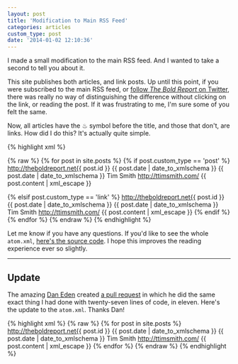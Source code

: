 ```yaml
---
layout: post
title: 'Modification to Main RSS Feed'
categories: articles
custom_type: post
date: '2014-01-02 12:10:36'
---
```

I made a small modification to the main RSS feed. And I wanted to take a second to tell you about it.

This site publishes both articles, and link posts. Up until this point, if you were subscribed to the main RSS feed, or [follow *The Bold Report* on Twitter](https://twitter.com/theboldreport), there was really no way of distinguishing the difference without clicking on the link, or reading the post. If it was frustrating to me, I'm sure some of you felt the same.

Now, all articles have the ♨ symbol before the title, and those that don't, are links. How did I do this? It's actually quite simple.

{% highlight xml %}

{% raw %}
{% for post in site.posts %}
  {% if post.custom_type == 'post' %}
    <entry>
      <id>http://theboldreport.net{{ post.id }}</id>
      <link type="text/html" rel="alternate" href="http://theboldreport.net{{ post.url }}"/>
      <title>♨ {{ post.title }}</title>
      <published>{{ post.date | date_to_xmlschema }}</published>
      <updated>{{ post.date | date_to_xmlschema }}</updated>
      <author>
        <name>Tim Smith</name>
        <uri>http://ttimsmith.com/</uri>
      </author>
      <content type="html">{{ post.content | xml_escape }}</content>
    </entry>

  {% elsif post.custom_type == 'link' %}
    <entry>
      <id>http://theboldreport.net{{ post.id }}</id>
      <link type="text/html" rel="alternate" href="http://theboldreport.net{{ post.url }}"/>
      <title>{{ post.title }}</title>
      <published>{{ post.date | date_to_xmlschema }}</published>
      <updated>{{ post.date | date_to_xmlschema }}</updated>
      <author>
        <name>Tim Smith</name>
        <uri>http://ttimsmith.com/</uri>
      </author>
      <content type="html">{{ post.content | xml_escape }}</content>
    </entry>
  {% endif %}
{% endfor %}
{% endraw %}
{% endhighlight %}

Let me know if you have any questions. If you'd like to see the whole `atom.xml`, [here's the source code](https://github.com/ttimsmith/theboldreport.net/blob/master/atom.xml). I hope this improves the reading experience ever so slightly.

---

## Update
The amazing [Dan Eden](https://daneden.me/) created [a pull request](https://github.com/ttimsmith/theboldreport.net/pull/11#issuecomment-31509288) in which he did the same exact thing I had done with twenty-seven lines of code, in eleven. Here's the update to the `atom.xml`. Thanks Dan!

{% highlight xml %}
{% raw %}
{% for post in site.posts %}
  <entry>
    <id>http://theboldreport.net{{ post.id }}</id>
    <link type="text/html" rel="alternate" href="http://theboldreport.net{{ post.url }}"/>
    <title>{{ '♨ ' if post.custom_type == 'post' else '' }}{{ post.title }}</title>
    <published>{{ post.date | date_to_xmlschema }}</published>
    <updated>{{ post.date | date_to_xmlschema }}</updated>
    <author>
      <name>Tim Smith</name>
      <uri>http://ttimsmith.com/</uri>
    </author>
    <content type="html">{{ post.content | xml_escape }}</content>
  </entry>
{% endfor %}
{% endraw %}
{% endhighlight %}
